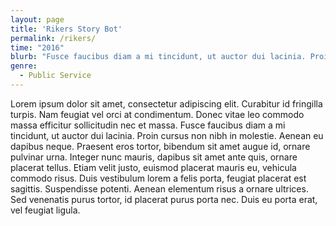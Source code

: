 ```yaml
---
layout: page
title: 'Rikers Story Bot'
permalink: /rikers/
time: "2016"
blurb: "Fusce faucibus diam a mi tincidunt, ut auctor dui lacinia. Proin cursus non nibh in molestie. Aenean eu dapibus neque."
genre:
  - Public Service
---
```


Lorem ipsum dolor sit amet, consectetur adipiscing elit. Curabitur id fringilla turpis. Nam feugiat vel orci at condimentum. Donec vitae leo commodo massa efficitur sollicitudin nec et massa. Fusce faucibus diam a mi tincidunt, ut auctor dui lacinia. Proin cursus non nibh in molestie. Aenean eu dapibus neque. Praesent eros tortor, bibendum sit amet augue id, ornare pulvinar urna. Integer nunc mauris, dapibus sit amet ante quis, ornare placerat tellus. Etiam velit justo, euismod placerat mauris eu, vehicula commodo risus. Duis vestibulum lorem a felis porta, feugiat placerat est sagittis. Suspendisse potenti. Aenean elementum risus a ornare ultrices. Sed venenatis purus tortor, id placerat purus porta nec. Duis eu porta erat, vel feugiat ligula.